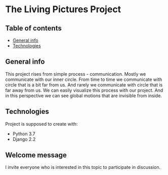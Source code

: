 # The Living Pictures Project

## Table of contents
* [General info](#general-info)
* [Technologies](#technologies)

## General info
This project rises from simple process - communication.
Mostly we communicate with our inner circle.
From time to time we communicate with circle that is a bit far from us.
And rarely we communicate with circle that is far away from us.
We can easily visualize this process with our project. And in this perspective we can see global motions that are invisible from inside.

## Technologies
Project is supposed to create with:
* Python 3.7
* Django 2.2

## Welcome message
I invite everyone who is interested in this topic to participate in discussion. 